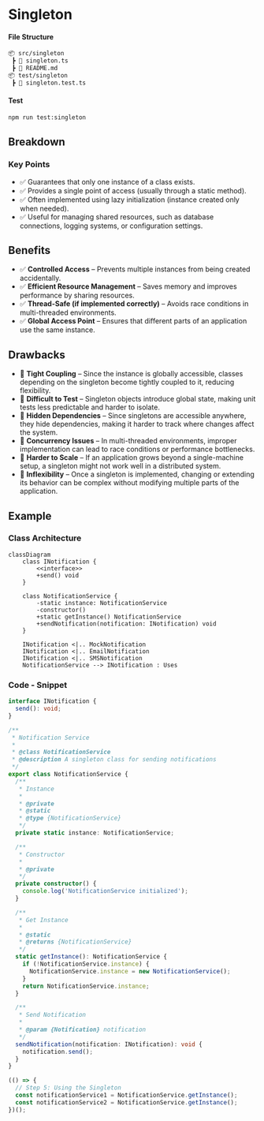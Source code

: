 # Singleton

#### File Structure

```bash
📦 src/singleton
 ┣ 📜 singleton.ts
 ┣ 📜 README.md
📦 test/singleton
 ┣ 📜 singleton.test.ts
```

#### Test

```bash
npm run test:singleton
```

## Breakdown

### Key Points

- :white_check_mark: Guarantees that only one instance of a class exists.
- :white_check_mark: Provides a single point of access (usually through a static method).
- :white_check_mark: Often implemented using lazy initialization (instance created only when needed).
- :white_check_mark: Useful for managing shared resources, such as database connections, logging systems, or configuration settings.

## Benefits

- :white_check_mark: **Controlled Access** – Prevents multiple instances from being created accidentally.
- :white_check_mark: **Efficient Resource Management** – Saves memory and improves performance by sharing resources.
- :white_check_mark: **Thread-Safe (if implemented correctly)** – Avoids race conditions in multi-threaded environments.
- :white_check_mark: **Global Access Point** – Ensures that different parts of an application use the same instance.

## Drawbacks

- :no_entry_sign: **Tight Coupling** – Since the instance is globally accessible, classes depending on the singleton become tightly coupled to it, reducing flexibility.
- :no_entry_sign: **Difficult to Test** – Singleton objects introduce global state, making unit tests less predictable and harder to isolate.
- :no_entry_sign: **Hidden Dependencies** – Since singletons are accessible anywhere, they hide dependencies, making it harder to track where changes affect the system.
- :no_entry_sign: **Concurrency Issues** – In multi-threaded environments, improper implementation can lead to race conditions or performance bottlenecks.
- :no_entry_sign: **Harder to Scale** – If an application grows beyond a single-machine setup, a singleton might not work well in a distributed system.
- :no_entry_sign: **Inflexibility** – Once a singleton is implemented, changing or extending its behavior can be complex without modifying multiple parts of the application.

## Example

### Class Architecture

```mermaid
classDiagram
    class INotification {
        <<interface>>
        +send() void
    }

    class NotificationService {
        -static instance: NotificationService
        -constructor()
        +static getInstance() NotificationService
        +sendNotification(notification: INotification) void
    }

    INotification <|.. MockNotification
    INotification <|.. EmailNotification
    INotification <|.. SMSNotification
    NotificationService --> INotification : Uses

```

### Code - Snippet

```typescript
interface INotification {
  send(): void;
}

/**
 * Notification Service
 * 
 * @class NotificationService
 * @description A singleton class for sending notifications
 */
export class NotificationService {
  /**
   * Instance
   * 
   * @private
   * @static
   * @type {NotificationService}
   */
  private static instance: NotificationService;

  /**
   * Constructor
   * 
   * @private
   */
  private constructor() {
    console.log('NotificationService initialized');
  }

  /**
   * Get Instance
   * 
   * @static
   * @returns {NotificationService}
   */
  static getInstance(): NotificationService {
    if (!NotificationService.instance) {
      NotificationService.instance = new NotificationService();
    }
    return NotificationService.instance;
  }

  /**
   * Send Notification
   * 
   * @param {Notification} notification
   */
  sendNotification(notification: INotification): void {
    notification.send();
  }
}

(() => {
  // Step 5: Using the Singleton
  const notificationService1 = NotificationService.getInstance();
  const notificationService2 = NotificationService.getInstance();
})();
```